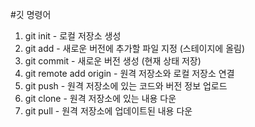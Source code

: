 #깃 명령어
1. git init - 로컬 저장소 생성
2. git add - 새로운 버전에 추가할 파일 지정 (스테이지에 올림)
3. git commit - 새로운 버전 생성 (현재 상태 저장)
4. git remote add origin - 원격 저장소와 로컬 저장소 연결
5. git push - 원격 저장소에 있는 코드와 버전 정보 업로드
6. git clone - 원격 저장소에 있는 내용 다운
7. git pull - 원격 저장소에 업데이트된 내용 다운